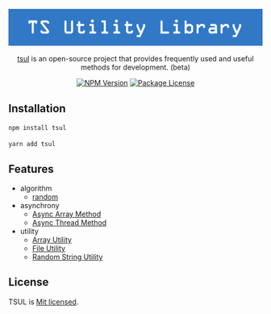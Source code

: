 <!-- Logo -->
<p align="center">
  <img src="docs/logo.png" alt='logo' />
</p>

<p align="center">
  <a href="https://github.com/wlsdud2194/tsul">tsul</a> is an open-source project that provides frequently used and useful methods for development. (beta)
</p>

<!-- badge -->
<p align="center">
  <a href="https://www.npmjs.com/~devjin2194" target="_blank"><img src="https://img.shields.io/npm/v/tsul?color=%230b7cbc" alt="NPM Version" /></a>
  <a href="https://www.npmjs.com/~devjin2194" target="_blank"><img src="https://img.shields.io/npm/l/tsul.svg" alt="Package License" /></a>
</p>

## Installation
```
npm install tsul

yarn add tsul
```

## Features

- algorithm
  - [random](src/algorithm/random.ts)
- asynchrony
  - [Async Array Method](src/algorithm/random.ts)
  - [Async Thread Method](src/algorithm/thread.ts)
- utility
  - [Array Utility](src/utility/arrayUtil.ts)
  - [File Utility](src/utility/fileUtil.ts)
  - [Random String Utility](src/utility/randomStringUtil.ts)

## License

TSUL is [Mit licensed](LICENSE).
